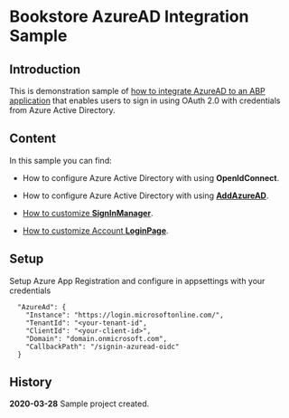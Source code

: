 # Bookstore AzureAD Integration Sample

## Introduction

This is demonstration sample of [how to  integrate AzureAD to an ABP application](azuread_blogpost_link) that enables users to sign in using OAuth 2.0 with credentials from Azure Active Directory. 



## Content

In this sample you can find:

* How to configure Azure Active Directory with using **OpenIdConnect**.

* How to configure Azure Active Directory with using  [**AddAzureAD**](https://www.nuget.org/packages/Microsoft.AspNetCore.Authentication.AzureAD.UI/).

* [How to customize **SignInManager**](custom_signinmanager_blogpost_link).

* [How to customize Account **LoginPage**](custom_loginpage_blogpost_link).



## Setup

Setup Azure App Registration and configure in appsettings with your credentials

```
  "AzureAd": {
    "Instance": "https://login.microsoftonline.com/",
    "TenantId": "<your-tenant-id",
    "ClientId": "<your-client-id>",
    "Domain": "domain.onmicrosoft.com",
    "CallbackPath": "/signin-azuread-oidc"	
  }
```


## History

**2020-03-28** Sample project created.